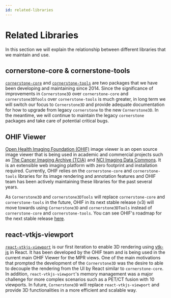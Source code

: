```yaml
---
id: related-libraries
---
```


# Related Libraries

In this section we will explain the relationship between different libraries that
we maintain and use.

## cornerstone-core & cornerstone-tools

[`cornerstone-core`](https://github.com/cornerstonejs/cornerstone) and [`cornerstone-tools`](https://github.com/cornerstonejs/cornerstoneTools) are two packages that we have been developing
and maintaining since 2014. Since the significance of
improvements in `Cornerstone3D` over `cornerstone-core` and `cornerstone3DTools` over `cornerstone-tools`
is much greater, in long term we will switch our focus to `Cornerstone3D` and
provide adequate documentation for how to upgrade from legacy `cornerstone`
to the new `Cornerstone3D`. In the meantime, we will continue to maintain
the legacy `cornerstone` packages and take care of potential critical bugs.

## OHIF Viewer

[Open Health Imaging Foundation (OHIF)](https://ohif.org/) image viewer is an open source image viewer
that is being used in academic and commercial projects such as [The Cancer Imaging Archive (TCIA)](https://www.cancerimagingarchive.net/) and [NCI Imaging Data Commons](https://datacommons.cancer.gov/repository/imaging-data-commons).
It is an extensible web imaging
platform with zero footprint and installation required. Currently, OHIF relies on the `cornerstone-core` and `cornerstone-tools` libraries for its image rendering and annotation features and OHIF team has been actively maintaining
these libraries for the past several years.

As `Cornerstone3D` and `cornerstone3DTools` will replace
`cornerstone-core` and `cornerstone-tools` in the future, OHIF in its next stable release (v3)
will move towards using `Cornerstone3D` and `cornerstone3DTools` instead of `cornerstone-core` and `cornerstone-tools`.
You can see OHIF's roadmap for the next stable release [here](https://ohif.org/roadmap/).

## react-vtkjs-viewport

[`react-vtkjs-viewport`](https://github.com/OHIF/react-vtkjs-viewport) is our first iteration
to enable 3D rendering using [vtk-js](https://github.com/kitware/vtk-js) in React. It has been
developed by the OHIF team and is being used in the current main OHIF Viewer for the MPR
views. One of the main motivations that prompted the development of the `Cornerstone3D` was
the desire to able to decouple the rendering from the UI by React similar to `cornerstone-core`.
In addition, `react-vtkjs-viewport`'s memory management was a major challenge for more complex
scenarios such as a PET/CT fusion with 10 viewports. In future, `Cornerstone3D` will replace
`react-vtkjs-viewport` and provide 3D functionalities in a more efficient and scalable way.
